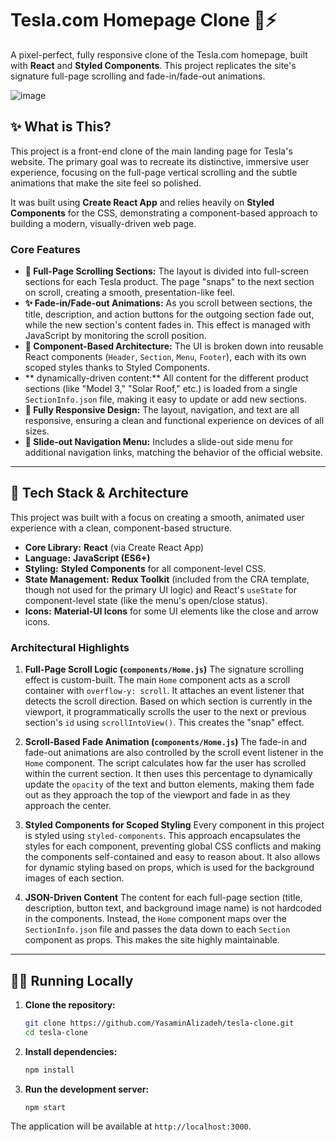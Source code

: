 # Tesla.com Homepage Clone 🚗⚡

A pixel-perfect, fully responsive clone of the Tesla.com homepage, built with **React** and **Styled Components**. This project replicates the site's signature full-page scrolling and fade-in/fade-out animations.

![image](https://user-images.githubusercontent.com/68509830/230793108-5347b880-a33a-4cb7-aebf-cd70c1c2c074.png)

## ✨ What is This?

This project is a front-end clone of the main landing page for Tesla's website. The primary goal was to recreate its distinctive, immersive user experience, focusing on the full-page vertical scrolling and the subtle animations that make the site feel so polished.

It was built using **Create React App** and relies heavily on **Styled Components** for the CSS, demonstrating a component-based approach to building a modern, visually-driven web page.

### Core Features

* **📄 Full-Page Scrolling Sections:** The layout is divided into full-screen sections for each Tesla product. The page "snaps" to the next section on scroll, creating a smooth, presentation-like feel.
* **✨ Fade-in/Fade-out Animations:** As you scroll between sections, the title, description, and action buttons for the outgoing section fade out, while the new section's content fades in. This effect is managed with JavaScript by monitoring the scroll position.
* **🎨 Component-Based Architecture:** The UI is broken down into reusable React components (`Header`, `Section`, `Menu`, `Footer`), each with its own scoped styles thanks to Styled Components.
* ** dynamically-driven content:** All content for the different product sections (like "Model 3," "Solar Roof," etc.) is loaded from a single `SectionInfo.json` file, making it easy to update or add new sections.
* **📱 Fully Responsive Design:** The layout, navigation, and text are all responsive, ensuring a clean and functional experience on devices of all sizes.
* **🍔 Slide-out Navigation Menu:** Includes a slide-out side menu for additional navigation links, matching the behavior of the official website.

---

## 🔧 Tech Stack & Architecture

This project was built with a focus on creating a smooth, animated user experience with a clean, component-based structure.

* **Core Library:** **React** (via Create React App)
* **Language:** **JavaScript (ES6+)**
* **Styling:** **Styled Components** for all component-level CSS.
* **State Management:** **Redux Toolkit** (included from the CRA template, though not used for the primary UI logic) and React's `useState` for component-level state (like the menu's open/close status).
* **Icons:** **Material-UI Icons** for some UI elements like the close and arrow icons.

### Architectural Highlights

1.  **Full-Page Scroll Logic (`components/Home.js`)**
    The signature scrolling effect is custom-built. The main `Home` component acts as a scroll container with `overflow-y: scroll`. It attaches an event listener that detects the scroll direction. Based on which section is currently in the viewport, it programmatically scrolls the user to the next or previous section's `id` using `scrollIntoView()`. This creates the "snap" effect.

2.  **Scroll-Based Fade Animation (`components/Home.js`)**
    The fade-in and fade-out animations are also controlled by the scroll event listener in the `Home` component. The script calculates how far the user has scrolled within the current section. It then uses this percentage to dynamically update the `opacity` of the text and button elements, making them fade out as they approach the top of the viewport and fade in as they approach the center.

3.  **Styled Components for Scoped Styling**
    Every component in this project is styled using `styled-components`. This approach encapsulates the styles for each component, preventing global CSS conflicts and making the components self-contained and easy to reason about. It also allows for dynamic styling based on props, which is used for the background images of each section.

4.  **JSON-Driven Content**
    The content for each full-page section (title, description, button text, and background image name) is not hardcoded in the components. Instead, the `Home` component maps over the `SectionInfo.json` file and passes the data down to each `Section` component as props. This makes the site highly maintainable.

---

## 🏃‍♂️ Running Locally

1.  **Clone the repository:**
    ```bash
    git clone https://github.com/YasaminAlizadeh/tesla-clone.git
    cd tesla-clone
    ```

2.  **Install dependencies:**
    ```bash
    npm install
    ```

3.  **Run the development server:**
    ```bash
    npm start
    ```

The application will be available at `http://localhost:3000`.
